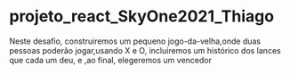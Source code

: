 # projeto_react_SkyOne2021_Thiago
Neste desafio, construiremos um pequeno jogo-da-velha,onde duas pessoas poderão jogar,usando X e O, incluiremos um histórico dos lances que cada um deu, e ,ao final, elegeremos um vencedor
